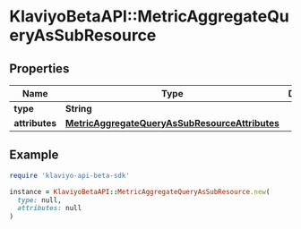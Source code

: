 # KlaviyoBetaAPI::MetricAggregateQueryAsSubResource

## Properties

| Name | Type | Description | Notes |
| ---- | ---- | ----------- | ----- |
| **type** | **String** |  |  |
| **attributes** | [**MetricAggregateQueryAsSubResourceAttributes**](MetricAggregateQueryAsSubResourceAttributes.md) |  |  |

## Example

```ruby
require 'klaviyo-api-beta-sdk'

instance = KlaviyoBetaAPI::MetricAggregateQueryAsSubResource.new(
  type: null,
  attributes: null
)
```

